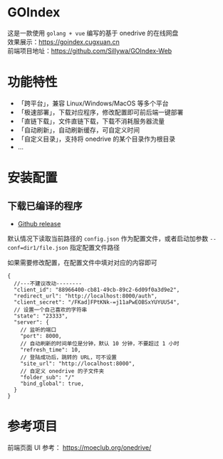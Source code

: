 # GOIndex

这是一款使用 `golang + vue` 编写的基于 onedrive 的在线网盘  
效果展示：https://goindex.cugxuan.cn  
前端项目地址：https://github.com/Sillywa/GOIndex-Web  

# 功能特性

- 「跨平台」，兼容 Linux/Windows/MacOS 等多个平台
- 「极速部署」，下载对应程序，修改配置即可前后端一键部署
- 「直链下载」，文件直链下载，下载不消耗服务器流量
- 「自动刷新」，自动刷新缓存，可自定义时间
- 「自定义目录」，支持将 onedrive 的某个目录作为根目录
- ...

# 安装配置

## 下载已编译的程序

- [Github release](https://github.com/cugxuan/GOIndex/releases)
<!-- - [GONEList release]() -->

默认情况下读取当前路径的 `config.json` 作为配置文件，或者启动加参数 `--conf=dir1/file.json` 指定配置文件路径

如果需要修改配置，在配置文件中填对对应的内容即可
```
{
  //---不建议改动--------
  "client_id": "88966400-cb81-49cb-89c2-6d09f0a3d9e2",
  "redirect_url": "http://localhost:8000/auth",
  "client_secret": "/FKad]FPtKNk-=j11aPwEOBSxYUYUU54",
  // 设置一个自己喜欢的字符串
  "state": "23333",
  "server": {
    // 监听的端口
    "port": 8000,
    // 自动刷新的时间单位是分钟，默认 10 分钟，不要超过 1 小时
    "refresh_time": 10,
    // 登陆成功后，跳转的 URL，可不设置
    "site_url": "http://localhost:8000",
    // 自定义 onedrive 的子文件夹
    "folder_sub": "/"
    "bind_global": true,
  }
}
```

# 参考项目

前端页面 UI 参考：
https://moeclub.org/onedrive/